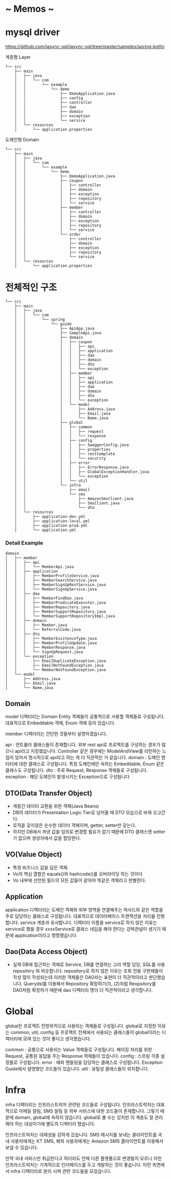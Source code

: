 # ~ Memos ~

# mysql driver
https://github.com/jasync-sql/jasync-sql/tree/master/samples/spring-kotlin

계층형 Layer
```
└── src
    ├── main
    │   ├── java
    │   │   └── com
    │   │       └── example
    │   │           └── demo
    │   │               ├── DemoApplication.java
    │   │               ├── config
    │   │               ├── controller
    │   │               ├── dao
    │   │               ├── domain
    │   │               ├── exception
    │   │               └── service
    │   └── resources
    │       └── application.properties

```

도메인형 Domain
```
└── src
    ├── main
    │   ├── java
    │   │   └── com
    │   │       └── example
    │   │           └── demo
    │   │               ├── DemoApplication.java
    │   │               ├── coupon
    │   │               │   ├── controller
    │   │               │   ├── domain
    │   │               │   ├── exception
    │   │               │   ├── repository
    │   │               │   └── service
    │   │               ├── member
    │   │               │   ├── controller
    │   │               │   ├── domain
    │   │               │   ├── exception
    │   │               │   ├── repository
    │   │               │   └── service
    │   │               └── order
    │   │                   ├── controller
    │   │                   ├── domain
    │   │                   ├── exception
    │   │                   ├── repository
    │   │                   └── service
    │   └── resources
    │       └── application.properties

```

# 전체적인 구조
```
└── src
    ├── main
    │   ├── java
    │   │   └── com
    │   │       └── spring
    │   │           └── guide
    │   │               ├── ApiApp.java
    │   │               ├── SampleApi.java
    │   │               ├── domain
    │   │               │   ├── coupon
    │   │               │   │   ├── api
    │   │               │   │   ├── application
    │   │               │   │   ├── dao
    │   │               │   │   ├── domain
    │   │               │   │   ├── dto
    │   │               │   │   └── exception
    │   │               │   ├── member
    │   │               │   │   ├── api
    │   │               │   │   ├── application
    │   │               │   │   ├── dao
    │   │               │   │   ├── domain
    │   │               │   │   ├── dto
    │   │               │   │   └── exception
    │   │               │   └── model
    │   │               │       ├── Address.java
    │   │               │       ├── Email.java
    │   │               │       └── Name.java
    │   │               ├── global
    │   │               │   ├── common
    │   │               │   │   ├── request
    │   │               │   │   └── response
    │   │               │   ├── config
    │   │               │   │   ├── SwaggerConfig.java
    │   │               │   │   ├── properties
    │   │               │   │   ├── resttemplate
    │   │               │   │   └── security
    │   │               │   ├── error
    │   │               │   │   ├── ErrorResponse.java
    │   │               │   │   ├── GlobalExceptionHandler.java
    │   │               │   │   └── exception
    │   │               │   └── util
    │   │               └── infra
    │   │                   ├── email
    │   │                   └── sms
    │   │                       ├── AmazonSmsClient.java
    │   │                       ├── SmsClient.java
    │   │                       └── dto
    │   └── resources
    │       ├── application-dev.yml
    │       ├── application-local.yml
    │       ├── application-prod.yml
    │       └── application.yml
```

### Detail Example
```
domain
│   ├── member
│   │   ├── api
│   │   │   └── MemberApi.java
│   │   ├── application
│   │   │   ├── MemberProfileService.java
│   │   │   ├── MemberSearchService.java
│   │   │   ├── MemberSignUpRestService.java
│   │   │   └── MemberSignUpService.java
│   │   ├── dao
│   │   │   ├── MemberFindDao.java
│   │   │   ├── MemberPredicateExecutor.java
│   │   │   ├── MemberRepository.java
│   │   │   ├── MemberSupportRepository.java
│   │   │   └── MemberSupportRepositoryImpl.java
│   │   ├── domain
│   │   │   ├── Member.java
│   │   │   └── ReferralCode.java
│   │   ├── dto
│   │   │   ├── MemberExistenceType.java
│   │   │   ├── MemberProfileUpdate.java
│   │   │   ├── MemberResponse.java
│   │   │   └── SignUpRequest.java
│   │   └── exception
│   │       ├── EmailDuplicateException.java
│   │       ├── EmailNotFoundException.java
│   │       └── MemberNotFoundException.java
│   └── model
│       ├── Address.java
│       ├── Email.java
│       └── Name.java

```

## Domain
model 디렉터리는 Domain Entity 객체들이 공통적으로 사용할 객체들로 구성됩니다. 대표적으로 Embeddable 객체, Enum 객체 등이 있습니다.

member 디렉터리는 간단한 것들부터 설명하겠습니다.

api : 컨트롤러 클래스들이 존재합니다. 외부 rest api로 프로젝트를 구성하는 경우가 많으니 api라고 지칭했습니다. 
Controller 같은 경우에는 ModelAndView를 리턴하는 느낌이 있어서 명시적으로 api라고 하는 게 더 직관적인 거 같습니다.
domain : 도메인 엔티티에 대한 클래스로 구성됩니다. 특정 도메인에만 속하는 Embeddable, Enum 같은 클래스도 구성됩니다.
dto : 주로 Request, Response 객체들로 구성됩니다.
exception : 해당 도메인이 발생시키는 Exception으로 구성됩니다

## DTO(Data Transfer Object)
- 계층간 데이터 교환을 위한 객체(Java Beans)
- DB의 데이터가 Presentation Logic Tier로 넘어올 때 DTO 모습으로 바꿔 오고간다.
- 로직을 갖지않은 순수한 데이터 객체이며, getter, setter만 갖는다.
- 하지만 DB에서 꺼낸 값을 임의로 변경할 필요가 없기 때문에 DTO 클래스엔 setter가 없으며 생성자에서 값을 할당한다.

## VO(Value Object)
- 특정 비즈니스 값을 담은 객체.
- Vo의 핵심 열할은 equals()와 hashcode()를 오버라이딩 하는 것이다
- Vo 내부에 선언된 필드의 모든 값들이 같아야 똑같은 객체라고 판별한다.

## Application
application 디렉터리는 도메인 객체와 외부 영역을 연결해주는 파사드와 같은 역할을 주로 담당하는 클래스로 구성됩니다. 
대표적으로 데이터베이스 트랜잭션을 처리를 진행합니다. 
service 계층과 유사합니다. 디렉터리 이름을 service로 하지 않은 이유는 service로 했을 경우 
xxxxService로 클래스 네임을 해야 한다는 강박관념이 생기기 때문에 application이라고 명명했습니다.

## Dao(Data Access Object)
- 실제 DB에 접근하는 객체로 Service, DB를 연결하는 고리 역할 담당, SQL를 사용
repository 와 비슷합니다. repository로 하지 않은 이유는 조회 전용 구현체들이 작성 많이 작성되는데 
이러한 객체들은 DAO라는 표현이 더 직관적이라고 판단했습니다. Querydsl를 이용해서 Repository 확장하기(1), (2)처럼 
Reopsitory를 DAO처럼 확장하기 때문에 dao 디렉터리 명이 더 직관적이라고 생각합니다.

# Global
global은 프로젝트 전방위적으로 사용되는 객체들로 구성됩니다. 
global로 지정한 이유는 common, util, config 등 프로젝트 전체에서 사용되는 클래스들이 global이라는 디렉터리에 모여 있는 것이 좋다고 생각했습니다.

common : 공통으로 사용되는 Value 객체들로 구성됩니다. 페이징 처리를 위한 Request, 공통된 응답을 주는 Response 객체들이 있습니다.
config : 스프링 각종 설정들로 구성됩니다.
error : 예외 핸들링을 담당하는 클래스로 구성됩니다. Exception Guide에서 설명했던 코드들이 있습니다.
util : 유틸성 클래스들이 위치합니다.

# Infra
infra 디렉터리는 인프라스트럭처 관련된 코드들로 구성됩니다. 
인프라스트럭처는 대표적으로 이메일 알림, SMS 알림 등 외부 서비스에 대한 코드들이 존재합니다. 
그렇기 때문에 domain, global에 속하지 않습니다. global로 볼 수는 있지만 이 계층도 잘 관리해야 하는 대상이기에 별도의 디렉터리 했습니다.

인프라스트럭처는 대체성을 강하게 갔습니다. SMS 메시지를 보내는 클라이언트를 국내 사용자에게는 KT SMS, 해외 사용자에게는 
Amazon SMS 클라이언트를 이용해서 보낼 수 있습니다.

만약 국내 서비스만 취급한다고 하더라도 언제 다른 플랫폼으로 변경될지 모르니 이런 인프라스트럭처는 기계적으로 인터페이스를 두고 개발하는 것이 좋습니다. 
이런 측면에서 infra 디렉터리로 분리 시켜 관련 코드들을 모았습니다.

